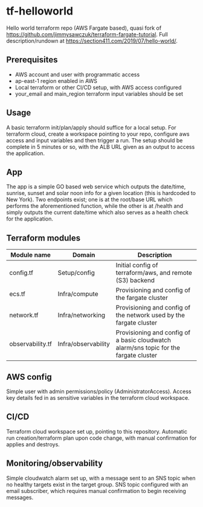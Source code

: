 # tf-helloworld
Hello world terraform repo (AWS Fargate based), quasi fork of https://github.com/jimmysawczuk/terraform-fargate-tutorial. Full description/rundown at https://section411.com/2019/07/hello-world/.

## Prerequisites
- AWS account and user with programmatic access
- ap-east-1 region enabled in AWS
- Local terraform or other CI/CD setup, with AWS access configured
- your_email and main_region terraform input variables should be set

## Usage
A basic terraform init/plan/apply should suffice for a local setup. For terraform cloud, create a workspace pointing to your repo, configure aws access and input variables and then trigger a run. The setup should be complete in 5 minutes or so, with the ALB URL given as an output to access the application.

## App
The app is a simple GO based web service which outputs the date/time, sunrise, sunset and solar noon info for a given location (this is hardcoded to New York). Two endpoints exist; one is at the root/base URL which performs the aforementioned function, while the other is at /health and simply outputs the current date/time which also serves as a health check for the application.

## Terraform modules
| Module name      | Domain | Description |
| ----------- | ----------- | ----------- |
| config.tf      | Setup/config       | Initial config of terraform/aws, and remote (S3) backend |
| ecs.tf   | Infra/compute        | Provisioning and config of the fargate cluster |
| network.tf      | Infra/networking       | Provisioning and config of the network used by the fargate cluster |
| observability.tf   | Infra/observability        | Provisioning and config of a basic cloudwatch alarm/sns topic for the fargate cluster |

## AWS config
Simple user with admin permissions/policy (AdministratorAccess). Access key details fed in as sensitive variables in the terraform cloud workspace.

## CI/CD
Terraform cloud workspace set up, pointing to this repository. Automatic run creation/terraform plan upon code change, with manual confirmation for applies and destroys.

## Monitoring/observability
Simple cloudwatch alarm set up, with a message sent to an SNS topic when no healthy targets exist in the target group. SNS topic configured with an email subscriber, which requires manual confirmation to begin receiving messages.